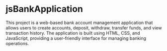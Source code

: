 # jsBankApplication
This project is a web-based bank account management application that allows users to create accounts, deposit, withdraw, transfer funds, and view transaction history. The application is built using HTML, CSS, and JavaScript, providing a user-friendly interface for managing banking operations.
